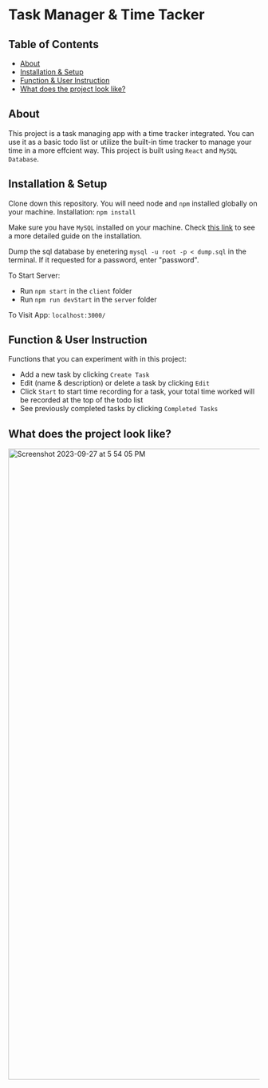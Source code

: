 # Task Manager & Time Tacker
## Table of Contents
  - [About](#about) 
  - [Installation & Setup](#installation--setup)
  - [Function & User Instruction](#function--user-instruction)
  - [What does the project look like?](#what-does-the-project-look-like)

## About 
This project is a task managing app with a time tracker integrated. You can use it as a basic todo list or utilize the built-in time tracker to manage your time in a more effcient way.
This project is built using `React` and `MySQL Database`.

## Installation & Setup
Clone down this repository. You will need node and `npm` installed globally on your machine.
Installation:
`npm install`

Make sure you have `MySQL` installed on your machine. Check [this link](https://dev.mysql.com/downloads/installer/) to see a more detailed guide on the installation.

Dump the sql database by enetering `mysql -u root -p < dump.sql` in the terminal. If it requested for a password, enter "password".

To Start Server:
  - Run `npm start` in the `client` folder
  - Run `npm run devStart` in the `server` folder

To Visit App:
`localhost:3000/`

## Function & User Instruction
Functions that you can experiment with in this project:
  - Add a new task by clicking `Create Task`
  - Edit (name & description) or delete a task by clicking `Edit`
  - Click `Start` to start time recording for a task, your total time worked will be recorded at the top of the todo list
  - See previously completed tasks by clicking `Completed Tasks`

## What does the project look like?
<img width="1262" alt="Screenshot 2023-09-27 at 5 54 05 PM" src="https://github.com/erica-ll/task-tracker/assets/91917263/574bb145-af7b-4f30-8eb8-5e0db7714b6b">
